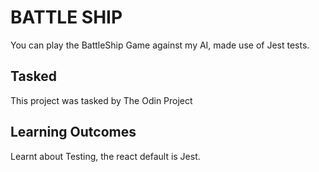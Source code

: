 # BATTLE SHIP

You can play the BattleShip Game against my AI, made use of Jest tests.

## Tasked

This project was tasked by The Odin Project

## Learning Outcomes

Learnt about Testing, the react default is Jest.
